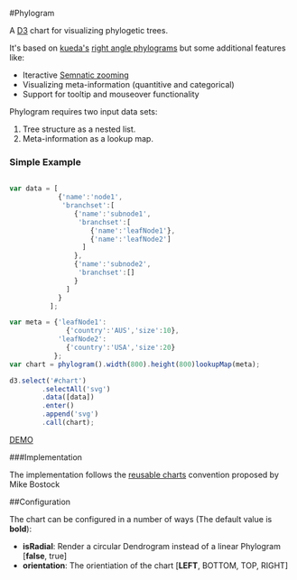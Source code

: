 #Phylogram


A [D3](http://d3js.org) chart for visualizing phylogetic trees.

It's based on [kueda's](https://github.com/kueda) [right angle phylograms](http://bl.ocks.org/kueda/1036776) but some additional features like: 

* Iteractive [Semnatic zooming](http://bl.ocks.org/mbostock/3680957)
* Visualizing meta-information (quantitive and categorical)
* Support for tooltip and mouseover functionality

Phylogram requires two input data sets:  

1. Tree structure as a nested list.    
2. Meta-information as a lookup map.    

### Simple Example

```Javascript

var data = [
            {'name':'node1',
             'branchset':[
                {'name':'subnode1',
                 'branchset':[
                    {'name':'leafNode1'},
                    {'name':'leafNode2']
                  ]
                },
                {'name':'subnode2',
                 'branchset':[]
                }
              ]
            }
          ];

var meta = {'leafNode1':
              {'country':'AUS','size':10},
            'leafNode2':
              {'country':'USA','size':20}
           };
var chart = phylogram().width(800).height(800)lookupMap(meta);

d3.select('#chart')
		.selectAll('svg')
		.data([data])
		.enter()
		.append('svg')
		.call(chart);
```

[DEMO](http://timeu.github.io/Phylogram/)

###Implementation

The implementation follows the [reusable charts](http://bost.ocks.org/mike/chart/) convention proposed by Mike Bostock

##Configuration

The chart can be configured in a number of ways (The default value is **bold**): 

* **isRadial**: Render a circular Dendrogram instead of a linear Phylogram [**false**, true]
* **orientation**: The orientiation of the chart [**LEFT**, BOTTOM, TOP, RIGHT]
